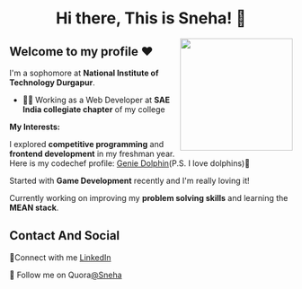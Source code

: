 <h1 align="center">Hi there, This is Sneha! 👋</h1>

<img align='right' src='https://user-images.githubusercontent.com/5713670/87202985-820dcb80-c2b6-11ea-9f56-7ec461c497c3.gif' width='200"'>

## Welcome to my profile :heart:

I'm a sophomore at __National Institute of Technology Durgapur__.

* ✍🏻 Working as a Web Developer at __SAE India collegiate chapter__ of my college<br/>


**My Interests:** 

I explored __competitive programming__ and __frontend development__ in my freshman year.
Here is my codechef profile: [Genie Dolphin](https://www.codechef.com/users/sweet_summer)(P.S. I love dolphins):dolphin:

Started with __Game Development__ recently and I'm really loving it! 

Currently working on improving my __problem solving skills__ and learning the __MEAN stack__.


## Contact And Social

 :blue_heart:Connect with me [LinkedIn](https://www.linkedin.com/in/sneha-chattopadhyay-a390741a7/)
 
 :purple_heart: Follow me on Quora[@Sneha](https://www.quora.com/profile/Sneha-Chatterjee-87)



